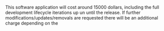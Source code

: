 This software application will cost around 15000 dollars, including the full development lifecycle iterations up un until the release. If further modifications/updates/removals are requested there will be an additional charge depending on the 